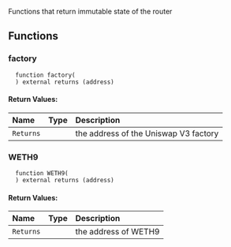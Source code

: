 Functions that return immutable state of the router


## Functions
### factory
```solidity
  function factory(
  ) external returns (address)
```



#### Return Values:
| Name                           | Type          | Description                                                                  |
| :----------------------------- | :------------ | :--------------------------------------------------------------------------- |
|`Returns`|  | the address of the Uniswap V3 factory
### WETH9
```solidity
  function WETH9(
  ) external returns (address)
```



#### Return Values:
| Name                           | Type          | Description                                                                  |
| :----------------------------- | :------------ | :--------------------------------------------------------------------------- |
|`Returns`|  | the address of WETH9
